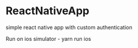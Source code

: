 # ReactNativeApp
simple react native app with custom authentication

Run on ios simulator - yarn run ios

